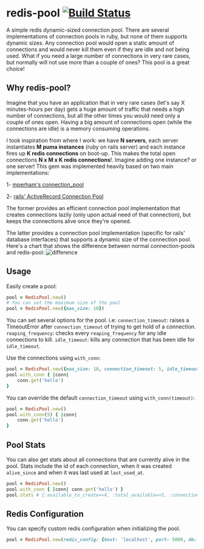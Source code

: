 # redis-pool [![Build Status][gh-actions-image]][gh-actions-link]
A simple redis dynamic-sized connection pool.
There are several implementations of connection pools in ruby, but none of them supports dynamic sizes. Any connection pool would open a static amount of connections and would never kill them even if they are idle and not being used.
What if you need a large number of connections in very rare cases, but normally will not use more than a couple of ones? This pool is a great choice!

## Why redis-pool?
Imagine that you have an application that in very rare cases (let's say X minutes-hours per day) gets a huge amount of traffic that needs a high number of connections, but all the other times you would need only a couple of ones open. Having a big amount of connections open (while the connections are idle) is a memory consuming operations.

I took inspiration from where I work: we have **N servers**, each server instantiates **M puma instances** (ruby on rails server) and each instance fires up **K redis connections** on boot-up. This makes the total open connections **N x M x K redis connections**!. Imagine adding one instance? or one server!
This gem was implemented heavily based on two main implementations:

1- [mperham's connection_pool](https://github.com/mperham/connection_pool)

2- [rails' ActiveRecord Connection Pool](https://api.rubyonrails.org/classes/ActiveRecord/ConnectionAdapters/ConnectionPool.html)

The former provides an efficient connection pool implementation that creates connections lazily (only upon actual need of that connection), but keeps the connections alive once they're opened.

The latter provides a connection pool implementation (specific for rails' database interfaces) that supports a dynamic size of the connection pool.
Here's a chart that shows the difference between normal connection-pools and redis-pool:
![difference](https://user-images.githubusercontent.com/11768502/106142062-ae693680-6179-11eb-9b40-4fa32d641904.jpeg)
## Usage
Easily create a pool:
```ruby
pool = RedisPool.new()
# You can set the maximum size of the pool
pool = RedisPool.new({max_size: 10})
```
You can set several options for the pool. i.e:
`connection_timeout`: raises a TimeoutError after `connection_timeout` of trying to get hold of a connection.
`reaping_frequency`: checks every `reaping_frequency` for any idle connections to kill.
`idle_timeout`: kills any connection that has been idle for `idle_timeout`.

Use the connections using `with_conn`:
```ruby
pool = RedisPool.new({max_size: 10, connection_timeout: 5, idle_timeout: 300})
pool.with_conn { |conn|
    conn.get('hello')
}
```
You can override the default `connection_timeout` using `with_conn(timeout)`:
```ruby
pool = RedisPool.new()
pool.with_conn(5) { |conn|
    conn.get('hello')
}
```
## Pool Stats
You can also get stats about all connections that are currently alive in the pool. Stats include the id of each connection, when it was created `alive_since` and when it was last used at `last_used_at`.
```ruby
pool = RedisPool.new()
pool.with_conn { |conn| conn.get('hello') }
pool.stats # {:available_to_create=>4, :total_available=>5, :connections_stats=>[{:id=>0, :alive_since=>2021-01-25 13:41:12.749529574 UTC, :last_used_at=>2021-01-25 13:41:12.749532585 UTC}]}
```
## Redis Configuration
You can specify custom redis configuration when initializing the pool.
```ruby
pool = RedisPool.new(redis_config: {host: 'localhost', port: 5000, db: 10})
```
[gh-actions-image]: https://github.com/mohammedamarnah/redis-pool/workflows/Ruby/badge.svg
[gh-actions-link]:  https://github.com/mohammedamarnah/redis-pool/actions

